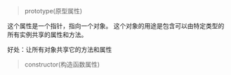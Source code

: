 > prototype(原型属性)

这个属性是一个指针，指向一个对象。
这个对象的用途是包含可以由特定类型的所有实例共享的属性和方法。

好处：让所有对象共享它的方法和属性






> constructor(构造函数属性)
